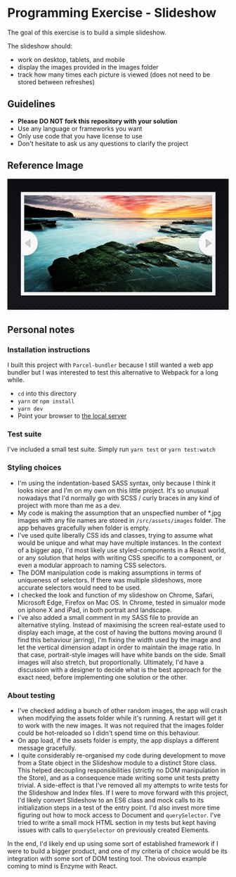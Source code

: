 # Programming Exercise - Slideshow

The goal of this exercise is to build a simple slideshow.

The slideshow should:
 - work on desktop, tablets, and mobile
 - display the images provided in the images folder
 - track how many times each picture is viewed (does not need to be stored between refreshes)

## Guidelines

* **Please DO NOT fork this repository with your solution**
* Use any language or frameworks you want
* Only use code that you have license to use
* Don't hesitate to ask us any questions to clarify the project

## Reference Image

![Screenshot](screenshot.png)

## Personal notes

### Installation instructions

I built this project with `Parcel-bundler` because I still wanted a web app bundler but I was interested to test this alternative to Webpack for a long while.
- `cd` into this directory
- `yarn` or `npm install`
- `yarn dev`
- Point your browser to [the local server](http://localhost:1234)

### Test suite
I've included a small test suite. Simply run `yarn test` or `yarn test:watch`

### Styling choices
- I'm using the indentation-based SASS syntax, only because I think it looks nicer and I'm on my own on this little project. It's so unusual nowadays that I'd normally go with SCSS / curly braces in any kind of project with more than me as a dev.
- My code is making the assumption that an unspecfied number of *.jpg images with any file names are stored in `/src/assets/images` folder. The app behaves gracefully when folder is empty.
- I've used quite liberally CSS ids and classes, trying to assume what would be unique and what may have multiple instances. In the context of a bigger app, I'd most likely use styled-components in a React world, or any solution that helps with writing CSS specific to a component, or even a modular approach to naming CSS selectors.
- The DOM manipulation code is making assumptions in terms of uniqueness of selectors. If there was multiple slideshows, more accurate selectors would need to be used.
- I checked the look and function of my slideshow on Chrome, Safari, Microsoft Edge, Firefox on Mac OS. In Chrome, tested in simualor mode on iphone X and iPad, in both portrait and landscape.
- I've also added a small comment in my SASS file to provide an alternative styling. Instead of maximising the screen real-estate used to display each image, at the cost of having the buttons moving around (I find this behaviour jarring), I'm fixing the width used by the image and let the vertical dimension adapt in order to maintain the image ratio. In that case, portrait-style images will have white bands on the side. Small images will also stretch, but proportionally. Ultimately, I'd have a discussion with a designer to decide what is the best approach for the exact need, before implementing one solution or the other.

### About testing
- I've checked adding a bunch of other random images, the app will crash when modifying the assets folder while it's running. A restart will get it to work with the new images. It was not required that the images folder could be hot-reloaded so I didn't spend time on this behaviour.
- On app load, if the assets folder is empty, the app displays a different message gracefully.
- I quite considerably re-organised my code during development to move from a State object in the Slideshow module to a distinct Store class. This helped decoupling responsibilities (strictly no DOM manipulation in the Store), and as a consequence made writing some unit tests pretty trivial. A side-effect is that I've removed all my attempts to write tests for the Slideshow and Index files. If I were to move forward with this project, I'd likely convert Slideshow to an ES6 class and mock calls to its initialization steps in a test of the entry point. I'd also invest more time figuring out how to mock access to Document and `querySelector`. I've tried to write a small mock HTML section in my tests but kept having issues with calls to `querySelector` on previously created Elements.

In the end, I'd likely end up using some sort of established framework if I were to build a bigger product, and one of my criteria of choice would be its integration with some sort of DOM testing tool. The obvious example coming to mind is Enzyme with React.
